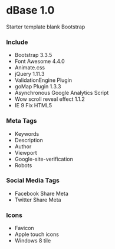 # dBase 1.0
Starter template blank Bootstrap

### Include 
- Bootstrap 3.3.5
- Font Awesome 4.4.0
- Animate.css
- jQuery 1.11.3
- ValidationEngine Plugin
- goMap Plugin 1.3.3
- Asynchronous Google Analytics Script
- Wow scroll reveal effect 1.1.2
- IE 9 Fix HTML5

### Meta Tags
- Keywords
- Description
- Author
- Viewport
- Google-site-verification
- Robots

### Social Media Tags
- Facebook Share Meta
- Twitter Share Meta

### Icons
- Favicon
- Apple touch icons
- Windows 8 tile
